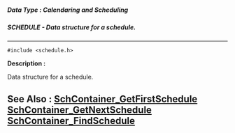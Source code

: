 ##### Data Type : Calendaring and Scheduling
##### SCHEDULE - Data structure for a schedule.
---
```
#include <schedule.h>
```
**Description :**

Data structure for a schedule.

**See Also :**
[SchContainer_GetFirstSchedule](/domino-c-api-docs/reference/Func/SchContainer_GetFirstSchedule)
[SchContainer_GetNextSchedule](/domino-c-api-docs/reference/Func/SchContainer_GetNextSchedule)
[SchContainer_FindSchedule](/domino-c-api-docs/reference/Func/SchContainer_FindSchedule)
---
